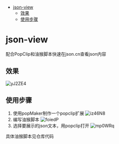- [json-view](#json-view)
  - [效果](#效果)
  - [使用步骤](#使用步骤)

# json-view
配合PopClip和油猴脚本快速在json.cn查看json内容
## 效果
![yJ2ZE4](https://cdn.jsdelivr.net/gh/summer19940609/picture-repo@master/uPic/yJ2ZE4.png)

## 使用步骤

1. 使用popMaker制作一个popclip扩展
![iz46N8](https://cdn.jsdelivr.net/gh/summer19940609/picture-repo@master/uPic/iz46N8.png)
2. 编写油猴脚本
![foiedP](https://cdn.jsdelivr.net/gh/summer19940609/picture-repo@master/uPic/foiedP.png)
3. 选择要展示的json文本，用popclip打开
![mp0WRq](https://cdn.jsdelivr.net/gh/summer19940609/picture-repo@master/uPic/mp0WRq.png)

具体油猴脚本见仓库代码
